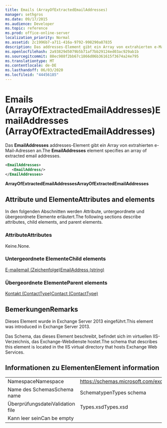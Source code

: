 ```yaml
---
title: Emails (ArrayOfExtractedEmailAddresses)
manager: sethgros
ms.date: 09/17/2015
ms.audience: Developer
ms.topic: reference
ms.prod: office-online-server
localization_priority: Normal
ms.assetid: 2c1996b7-a711-416a-9792-998290a87835
description: Das addresses-Element gibt ein Array von extrahierten e-Mail-Adressen an.
ms.openlocfilehash: 2a93829d5079b5b71af7bb29124ed03ac929ab1b
ms.sourcegitcommit: 88ec988f2bb67c1866d06b361615f3674a24e795
ms.translationtype: MT
ms.contentlocale: de-DE
ms.lasthandoff: 06/03/2020
ms.locfileid: "44456185"
---
```

# <a name="emailaddresses-arrayofextractedemailaddresses"></a><span data-ttu-id="c22ca-103">Emails (ArrayOfExtractedEmailAddresses)</span><span class="sxs-lookup"><span data-stu-id="c22ca-103">EmailAddresses (ArrayOfExtractedEmailAddresses)</span></span>

<span data-ttu-id="c22ca-104">Das **EmailAddresses** addresses-Element gibt ein Array von extrahierten e-Mail-Adressen an.</span><span class="sxs-lookup"><span data-stu-id="c22ca-104">The **EmailAddresses** element specifies an array of extracted email addresses.</span></span> 
  
```XML
<EmailAddresses>
   <EmailAddress/>
</EmailAddresses>
```

 <span data-ttu-id="c22ca-105">**ArrayOfExtractedEmailAddresses**</span><span class="sxs-lookup"><span data-stu-id="c22ca-105">**ArrayOfExtractedEmailAddresses**</span></span>
## <a name="attributes-and-elements"></a><span data-ttu-id="c22ca-106">Attribute und Elemente</span><span class="sxs-lookup"><span data-stu-id="c22ca-106">Attributes and elements</span></span>

<span data-ttu-id="c22ca-107">In den folgenden Abschnitten werden Attribute, untergeordnete und übergeordnete Elemente erläutert.</span><span class="sxs-lookup"><span data-stu-id="c22ca-107">The following sections describe attributes, child elements, and parent elements.</span></span>
  
### <a name="attributes"></a><span data-ttu-id="c22ca-108">Attribute</span><span class="sxs-lookup"><span data-stu-id="c22ca-108">Attributes</span></span>

<span data-ttu-id="c22ca-109">Keine.</span><span class="sxs-lookup"><span data-stu-id="c22ca-109">None.</span></span>
  
### <a name="child-elements"></a><span data-ttu-id="c22ca-110">Untergeordnete Elemente</span><span class="sxs-lookup"><span data-stu-id="c22ca-110">Child elements</span></span>

[<span data-ttu-id="c22ca-111">E-mailemail (Zeichenfolge)</span><span class="sxs-lookup"><span data-stu-id="c22ca-111">EmailAddress (string)</span></span>](emailaddress-string.md)
  
### <a name="parent-elements"></a><span data-ttu-id="c22ca-112">Übergeordnete Elemente</span><span class="sxs-lookup"><span data-stu-id="c22ca-112">Parent elements</span></span>

[<span data-ttu-id="c22ca-113">Kontakt (ContactType)</span><span class="sxs-lookup"><span data-stu-id="c22ca-113">Contact (ContactType)</span></span>](contact-contacttype.md)
  
## <a name="remarks"></a><span data-ttu-id="c22ca-114">Bemerkungen</span><span class="sxs-lookup"><span data-stu-id="c22ca-114">Remarks</span></span>

<span data-ttu-id="c22ca-115">Dieses Element wurde in Exchange Server 2013 eingeführt.</span><span class="sxs-lookup"><span data-stu-id="c22ca-115">This element was introduced in Exchange Server 2013.</span></span>
  
<span data-ttu-id="c22ca-116">Das Schema, das dieses Element beschreibt, befindet sich im virtuellen IIS-Verzeichnis, das Exchange-Webdienste hostet.</span><span class="sxs-lookup"><span data-stu-id="c22ca-116">The schema that describes this element is located in the IIS virtual directory that hosts Exchange Web Services.</span></span>
  
## <a name="element-information"></a><span data-ttu-id="c22ca-117">Informationen zu Elementen</span><span class="sxs-lookup"><span data-stu-id="c22ca-117">Element information</span></span>

|||
|:-----|:-----|
|<span data-ttu-id="c22ca-118">Namespace</span><span class="sxs-lookup"><span data-stu-id="c22ca-118">Namespace</span></span>  <br/> |https://schemas.microsoft.com/exchange/services/2006/types  <br/> |
|<span data-ttu-id="c22ca-119">Name des Schemas</span><span class="sxs-lookup"><span data-stu-id="c22ca-119">Schema name</span></span>  <br/> |<span data-ttu-id="c22ca-120">Schematypen</span><span class="sxs-lookup"><span data-stu-id="c22ca-120">Types schema</span></span>  <br/> |
|<span data-ttu-id="c22ca-121">Überprüfungsdatei</span><span class="sxs-lookup"><span data-stu-id="c22ca-121">Validation file</span></span>  <br/> |<span data-ttu-id="c22ca-122">Types.xsd</span><span class="sxs-lookup"><span data-stu-id="c22ca-122">Types.xsd</span></span>  <br/> |
|<span data-ttu-id="c22ca-123">Kann leer sein</span><span class="sxs-lookup"><span data-stu-id="c22ca-123">Can be empty</span></span>  <br/> ||
   


